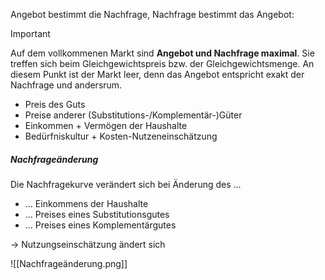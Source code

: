 
Angebot bestimmt die Nachfrage, Nachfrage bestimmt das Angebot:

> [!important]
> Auf dem vollkommenen Markt sind **Angebot und Nachfrage maximal**. Sie treffen sich beim Gleichgewichtspreis bzw. der Gleichgewichtsmenge. An diesem Punkt ist der Markt leer, denn das Angebot entspricht exakt der Nachfrage und andersrum.

- Preis des Guts
- Preise anderer (Substitutions-/Komplementär-)Güter
- Einkommen + Vermögen der Haushalte
- Bedürfniskultur + Kosten-Nutzeneinschätzung

##### Nachfrageänderung
Die Nachfragekurve verändert sich bei Änderung des ...
- ... Einkommens der Haushalte
- ... Preises eines Substitutionsgutes
- ... Preises eines Komplementärgutes


&rarr; Nutzungseinschätzung ändert sich

![[Nachfrageänderung.png]]